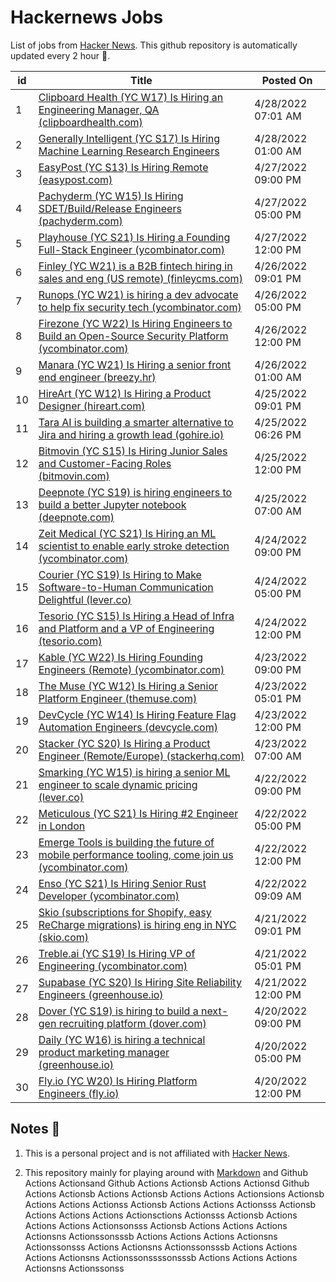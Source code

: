 # Hackernews Jobs

List of jobs from [Hacker News](https://news.ycombinator.com/). This github repository is automatically updated every 2 hour 🏃.

<!-- JOBS:START -->
| id 	| Title 	| Posted On 	|
|---	|---	|---	|
| 1 | [Clipboard Health (YC W17) Is Hiring an Engineering Manager, QA (clipboardhealth.com)](https://culture.clipboardhealth.com/engineering/engineering-manager-quality?utm_campaign=emqa&utm_medium=hackernews&utm_source=jobad) | 4/28/2022 07:01 AM |
| 2 | [Generally Intelligent (YC S17) Is Hiring Machine Learning Research Engineers](https://news.ycombinator.com/item?id=31187695) | 4/28/2022 01:00 AM |
| 3 | [EasyPost (YC S13) Is Hiring Remote (easypost.com)](https://www.easypost.com/careers) | 4/27/2022 09:00 PM |
| 4 | [Pachyderm (YC W15) Is Hiring SDET/Build/Release Engineers (pachyderm.com)](https://www.pachyderm.com/careers/#positions) | 4/27/2022 05:00 PM |
| 5 | [Playhouse (YC S21) Is Hiring a Founding Full-Stack Engineer (ycombinator.com)](https://www.ycombinator.com/companies/playhouse/jobs/s9TaYfC-founding-full-stack-engineer) | 4/27/2022 12:00 PM |
| 6 | [Finley (YC W21) is a B2B fintech hiring in sales and eng (US remote) (finleycms.com)](https://www.finleycms.com/work-at-finley) | 4/26/2022 09:01 PM |
| 7 | [Runops (YC W21) is hiring a dev advocate to help fix security tech (ycombinator.com)](https://www.ycombinator.com/companies/runops/jobs/4S6TgVQ-data-privacy-devops-advocate) | 4/26/2022 05:00 PM |
| 8 | [Firezone (YC W22) Is Hiring Engineers to Build an Open-Source Security Platform (ycombinator.com)](https://www.ycombinator.com/companies/firezone/jobs) | 4/26/2022 12:00 PM |
| 9 | [Manara (YC W21) Is Hiring a senior front end engineer (breezy.hr)](https://manara.breezy.hr/p/1cebbb12d138) | 4/26/2022 01:00 AM |
| 10 | [HireArt (YC W12) Is Hiring a Product Designer (hireart.com)](https://www.hireart.com/jobs/0e40a78f/apply?utm_source=hackernews) | 4/25/2022 09:01 PM |
| 11 | [Tara AI is building a smarter alternative to Jira and hiring a growth lead (gohire.io)](https://jobs.gohire.io/tara-ai-wyqbsv6l/growth-lead-84924/) | 4/25/2022 06:26 PM |
| 12 | [Bitmovin (YC S15) Is Hiring Junior Sales and Customer-Facing Roles (bitmovin.com)](https://bitmovin.com/careers/) | 4/25/2022 12:00 PM |
| 13 | [Deepnote (YC S19) is hiring engineers to build a better Jupyter notebook (deepnote.com)](https://deepnote.com/join-us) | 4/25/2022 07:00 AM |
| 14 | [Zeit Medical (YC S21) Is Hiring an ML scientist to enable early stroke detection (ycombinator.com)](https://www.ycombinator.com/companies/zeit-medical/jobs/hUGZxm5-ml-ai-scientist-time-series-classification-signal-processing) | 4/24/2022 09:00 PM |
| 15 | [Courier (YC S19) Is Hiring to Make Software-to-Human Communication Delightful (lever.co)](https://jobs.lever.co/trycourier) | 4/24/2022 05:00 PM |
| 16 | [Tesorio (YC S15) Is Hiring a Head of Infra and Platform and a VP of Engineering (tesorio.com)](https://www.tesorio.com/careers#job-openings) | 4/24/2022 12:00 PM |
| 17 | [Kable (YC W22) Is Hiring Founding Engineers (Remote) (ycombinator.com)](https://www.ycombinator.com/companies/kable/jobs/h3wKq6F-founding-backend-software-engineer) | 4/23/2022 09:00 PM |
| 18 | [The Muse (YC W12) Is Hiring a Senior Platform Engineer (themuse.com)](https://www.themuse.com/jobs/themuse/senior-platform-engineer-233c9c) | 4/23/2022 05:01 PM |
| 19 | [DevCycle (YC W14) Is Hiring Feature Flag Automation Engineers (devcycle.com)](https://devcycle.com/company/careers) | 4/23/2022 12:00 PM |
| 20 | [Stacker (YC S20) Is Hiring a Product Engineer (Remote/Europe) (stackerhq.com)](https://www.stackerhq.com/careers) | 4/23/2022 07:00 AM |
| 21 | [Smarking (YC W15) is hiring a senior ML engineer to scale dynamic pricing (lever.co)](https://jobs.lever.co/smarking/01b7a4c5-28ce-4a4c-9c88-d4cad6c01c76) | 4/22/2022 09:00 PM |
| 22 | [Meticulous (YC S21) Is Hiring #2 Engineer in London](https://news.ycombinator.com/item?id=31124426) | 4/22/2022 05:00 PM |
| 23 | [Emerge Tools is building the future of mobile performance tooling, come join us (ycombinator.com)](https://www.ycombinator.com/companies/emerge-tools/jobs/S8b1ojf-senior-software-engineer) | 4/22/2022 12:00 PM |
| 24 | [Enso (YC S21) Is Hiring Senior Rust Developer (ycombinator.com)](https://www.ycombinator.com/companies/enso/jobs/AJAh56k-senior-rust-cloud-engineer) | 4/22/2022 09:09 AM |
| 25 | [Skio (subscriptions for Shopify, easy ReCharge migrations) is hiring eng in NYC (skio.com)](https://skio.com/careers) | 4/21/2022 09:01 PM |
| 26 | [Treble.ai (YC S19) Is Hiring VP of Engineering (ycombinator.com)](https://www.ycombinator.com/companies/treble-ai/jobs/Z7TVbjr-vp-of-engineering) | 4/21/2022 05:01 PM |
| 27 | [Supabase (YC S20) Is Hiring Site Reliability Engineers (greenhouse.io)](https://boards.greenhouse.io/supabase/jobs/4307459004) | 4/21/2022 12:00 PM |
| 28 | [Dover (YC S19) is hiring to build a next-gen recruiting platform (dover.com)](https://www.dover.com/open-roles/software-engineer) | 4/20/2022 09:00 PM |
| 29 | [Daily (YC W16) is hiring a technical product marketing manager (greenhouse.io)](https://boards.greenhouse.io/daily/jobs/4356195004) | 4/20/2022 05:00 PM |
| 30 | [Fly.io (YC W20) Is Hiring Platform Engineers (fly.io)](https://fly.io/jobs/platform-product-engineer/) | 4/20/2022 12:00 PM |
<!-- JOBS:END -->


## Notes 👀

1. This is a personal project and is not affiliated with [Hacker News](https://news.ycombinator.com/). 

2. This repository mainly for playing around with [Markdown](https://en.wikipedia.org/wiki/Markdown) and Github Actions Actionsand Github Actions Actionsb Actions Actionsd Github Actions Actionsb Actions Actionsb Actions Actions Actionsions Actionsb Actions Actions Actionss Actionsb Actions Actions Actionsss Actionsb Actions Actions Actions Actionsctions Actionsss Actionsb Actions Actions Actions Actionsonsss Actionsb Actions Actions Actions Actionsns Actionssonsssb Actions Actions Actions Actionsns Actionssonsss Actions Actionsns Actionssonsssb Actions Actions Actions Actionsns Actionssonssssonsssb Actions Actions Actions Actionsns Actionssonss